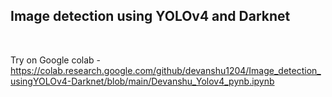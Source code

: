 <h2>Image detection using YOLOv4 and Darknet</h2> <br>

Try on Google colab - https://colab.research.google.com/github/devanshu1204/Image_detection_usingYOLOv4-Darknet/blob/main/Devanshu_Yolov4_pynb.ipynb
